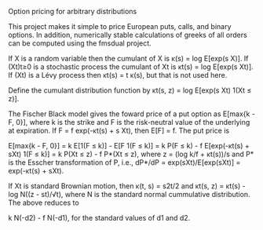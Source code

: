 Option pricing for arbitrary distributions

This project makes it simple to price European puts, calls, and binary options. In addition, numerically stable calculations of greeks of all orders can be computed using the fmsdual project.

If X is a random variable then the cumulant of X is κ(s) = log E[exp(s X)]. If (Xt)t≥0 is a stochastic process the cumulant of Xt is κt(s) = log E[exp(s Xt)]. If (Xt) is a Lévy process then κt(s) = t κ(s), but that is not used here.

Define the cumulant distribution function by κt(s, z) = log E[exp(s Xt) 1(Xt ≤ z)].

The Fischer Black model gives the foward price of a put option as E[max{k - F, 0}], where k is the strike and F is the risk-neutral value of the underlying at expiration. If F = f exp(-κt(s) + s Xt), then E[F] = f. The put price is

E[max{k - F, 0}]	=	k E[1(F ≤ k)] - E[F 1(F ≤ k)]
 	=	k P(F ≤ k) - f E[exp(-κt(s) + sXt) 1(F ≤ k)]
 	=	k P(Xt ≤ z) - f P*(Xt ≤ z),
where z = (log k/f + κt(s))/s and P* is the Esscher transformation of P, i.e., dP*/dP = exp(sXt)/E[exp(sXt)] = exp(-κt(s) + sXt).

If Xt is standard Brownian motion, then κ(t, s) = s2t/2 and κt(s, z) = κt(s) - log N((z - st)/√t), where N is the standard normal cummulative distribution. The above reduces to

k N(-d2) - f N(-d1),
for the standard values of d1 and d2.